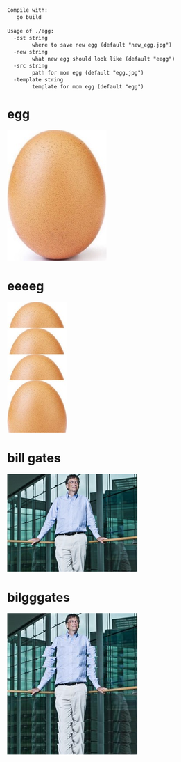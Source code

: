 
```
Compile with:
   go build
   
Usage of ./egg:
  -dst string
    	where to save new egg (default "new_egg.jpg")
  -new string
    	what new egg should look like (default "eegg")
  -src string
    	path for mom egg (default "egg.jpg")
  -template string
    	template for mom egg (default "egg")
```
# egg     
![](https://raw.githubusercontent.com/UpGado/egg/master/docs/egg.jpg)

# eeeeg
![](https://raw.githubusercontent.com/UpGado/egg/master/docs/eeeeg.jpg)

# bill gates     
![](https://raw.githubusercontent.com/UpGado/egg/master/docs/bill.jpg)

# bilgggates
![](https://raw.githubusercontent.com/UpGado/egg/master/docs/bilgggatessss.jpg)
